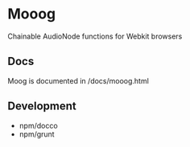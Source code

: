# Mooog

Chainable AudioNode functions for Webkit browsers

## Docs

Moog is documented in /docs/mooog.html

## Development

*   npm/docco
*   npm/grunt






